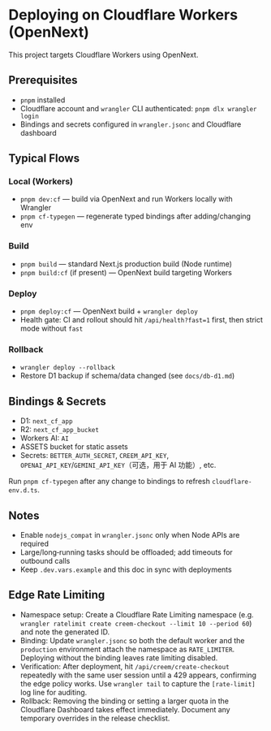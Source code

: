 # Deploying on Cloudflare Workers (OpenNext)

This project targets Cloudflare Workers using OpenNext.

## Prerequisites
- `pnpm` installed
- Cloudflare account and `wrangler` CLI authenticated: `pnpm dlx wrangler login`
- Bindings and secrets configured in `wrangler.jsonc` and Cloudflare dashboard

## Typical Flows

### Local (Workers)
- `pnpm dev:cf` — build via OpenNext and run Workers locally with Wrangler
- `pnpm cf-typegen` — regenerate typed bindings after adding/changing env

### Build
- `pnpm build` — standard Next.js production build (Node runtime)
- `pnpm build:cf` (if present) — OpenNext build targeting Workers

### Deploy
- `pnpm deploy:cf` — OpenNext build + `wrangler deploy`
- Health gate: CI and rollout should hit `/api/health?fast=1` first, then strict mode without `fast`

### Rollback
- `wrangler deploy --rollback`
- Restore D1 backup if schema/data changed (see `docs/db-d1.md`)

## Bindings & Secrets
- D1: `next_cf_app`
- R2: `next_cf_app_bucket`
- Workers AI: `AI`
- ASSETS bucket for static assets
- Secrets: `BETTER_AUTH_SECRET`, `CREEM_API_KEY`, `OPENAI_API_KEY`/`GEMINI_API_KEY`（可选，用于 AI 功能）, etc.

Run `pnpm cf-typegen` after any change to bindings to refresh `cloudflare-env.d.ts`.

## Notes
- Enable `nodejs_compat` in `wrangler.jsonc` only when Node APIs are required
- Large/long‑running tasks should be offloaded; add timeouts for outbound calls
- Keep `.dev.vars.example` and this doc in sync with deployments

## Edge Rate Limiting
- Namespace setup: Create a Cloudflare Rate Limiting namespace (e.g. `wrangler ratelimit create creem-checkout --limit 10 --period 60`) and note the generated ID.
- Binding: Update `wrangler.jsonc` so both the default worker and the `production` environment attach the namespace as `RATE_LIMITER`. Deploying without the binding leaves rate limiting disabled.
- Verification: After deployment, hit `/api/creem/create-checkout` repeatedly with the same user session until a 429 appears, confirming the edge policy works. Use `wrangler tail` to capture the `[rate-limit]` log line for auditing.
- Rollback: Removing the binding or setting a larger quota in the Cloudflare Dashboard takes effect immediately. Document any temporary overrides in the release checklist.
